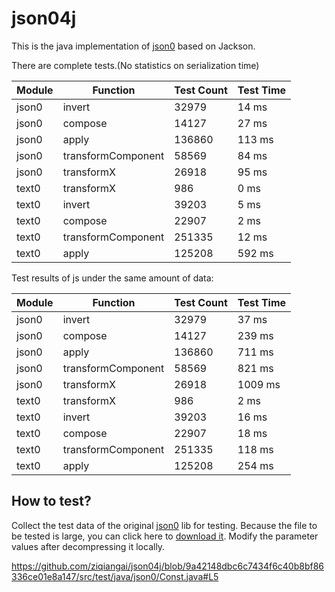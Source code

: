 # json04j

This is the java implementation of [json0](https://github.com/ottypes/json0) based on Jackson.

There are complete tests.(No statistics on serialization time)

| Module | Function           | Test Count | Test Time |
|--------|--------------------|------------|-----------|
| json0  | invert             | 32979      | 14   ms   |
| json0  | compose            | 14127      | 27   ms   |
| json0  | apply              | 136860     | 113  ms   |
| json0  | transformComponent | 58569      | 84   ms   |
| json0  | transformX         | 26918      | 95   ms   |
| text0  | transformX         | 986        | 0    ms   |
| text0  | invert             | 39203      | 5    ms   |
| text0  | compose            | 22907      | 2    ms   |
| text0  | transformComponent | 251335     | 12   ms   |
| text0  | apply              | 125208     | 592  ms   |


Test results of js under the same amount of data:


| Module | Function           | Test Count | Test Time |
|--------|--------------------|------------|-----------|
| json0  | invert             | 32979      | 37   ms   |
| json0  | compose            | 14127      | 239   ms  |
| json0  | apply              | 136860     | 711  ms   |
| json0  | transformComponent | 58569      | 821  ms   |
| json0  | transformX         | 26918      | 1009  ms  |
| text0  | transformX         | 986        | 2    ms   |
| text0  | invert             | 39203      | 16   ms   |
| text0  | compose            | 22907      | 18   ms   |
| text0  | transformComponent | 251335     | 118  ms   |
| text0  | apply              | 125208     | 254  ms   |


## How to test?

Collect the test data of the original [json0](https://github.com/ottypes/json0) lib for testing.
Because the file to be tested is large,
you can click here to [download it](https://github.com/ziqiangai/json04j/releases/download/v1.1.0-beta/resources.zip).
Modify the parameter values after decompressing it locally.

https://github.com/ziqiangai/json04j/blob/9a42148dbc6c7434f6c40b8bf86336ce01e8a147/src/test/java/json0/Const.java#L5


